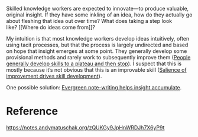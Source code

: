 Skilled knowledge workers are expected to innovate—to produce valuable, original insight. If they have some inkling of an idea, how do they actually go about fleshing that idea out over time? What does taking a step look like? [[Where do ideas come from]]?

My intuition is that most knowledge workers develop ideas intuitively, often using tacit processes, but that the process is largely undirected and based on hope that insight emerges at some point. They generally develop some provisional methods and rarely work to subsequently improve them ([People generally develop skills to a plateau and then stop](https://notes.andymatuschak.org/zDV9WUPTpX5MbZb4UJEwXr1)). I suspect that this is mostly because it’s not obvious that this is an improvable skill ([Salience of improvement drives skill development](https://notes.andymatuschak.org/zQeW31KRF1tk2zCPPGWc7UD)).

One possible solution: [Evergreen note-writing helps insight accumulate](https://notes.andymatuschak.org/z4EXkuLjdBrBZe7PVAGXc5a).

# Reference
https://notes.andymatuschak.org/zQUKGy9JpHnWRDJh7X6yP9t